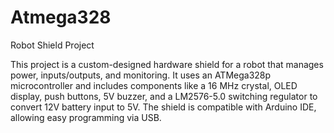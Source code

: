 # Atmega328
Robot Shield Project

This project is a custom-designed hardware shield for a robot that manages power, inputs/outputs, and monitoring. It uses an ATMega328p microcontroller and includes components like a 16 MHz crystal, OLED display, push buttons, 5V buzzer, and a LM2576-5.0 switching regulator to convert 12V battery input to 5V. The shield is compatible with Arduino IDE, allowing easy programming via USB.

